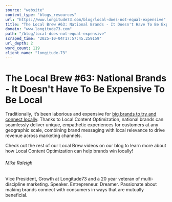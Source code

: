 ```yaml
---
source: "website"
content_type: "blogs_resources"
url: "https://www.longitude73.com/blog/local-does-not-equal-expensive"
title: "The Local Brew #63: National Brands - It Doesn't Have To Be Expensive To Be Local"
domain: "www.longitude73.com"
path: "/blog/local-does-not-equal-expensive"
scraped_time: "2025-10-04T17:57:45.259159"
url_depth: 2
word_count: 119
client_name: "longitude-73"
---
```


# The Local Brew #63: National Brands - It Doesn't Have To Be Expensive To Be Local

Traditionally, it’s been laborious and expensive for [big brands to try and connect locally](/blog/excuses-for-not-doing-local-marketing-dont-stand-up). Thanks to Local Content Optimization, national brands can seamlessly deliver unique, empathetic experiences for customers at any geographic scale, combining brand messaging with local relevance to drive revenue across marketing channels.

Check out the rest of our Local Brew videos on our blog to learn more about how Local Content Optimization can help brands win locally!  

###### Mike Raleigh

Vice President, Growth at Longitude73 and a 20 year veteran of multi-discipline marketing. Speaker. Entrepreneur. Dreamer. Passionate about making brands connect with consumers in ways that are mutually beneficial.